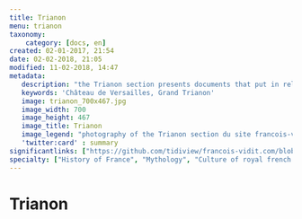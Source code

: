 ```yaml
---
title: Trianon
menu: trianon
taxonomy:
    category: [docs, en]
created: 02-01-2017, 21:54
date: 02-02-2018, 21:05
modified: 11-02-2018, 14:47
metadata:
   description: "the Trianon section presents documents that put in relation paintings of Arachee, Tiresias, Iris or Flora exposed in the Grand Trianon in Versailles and texts from latin writer Ovide that inspired to painters their mythological representations."
   keywords: 'Château de Versailles, Grand Trianon'
   image: trianon_700x467.jpg
   image_width: 700
   image_height: 467
   image_title: Trianon
   image_legend: "photography of the Trianon section du site francois-vidit.com"
   'twitter:card' : summary
significantlinks: ["https://github.com/tidiview/francois-vidit.com/blob/develop/user/sites/docs/pages/01.home/02.versailles/03.trianon/chapter.en.md"]
specialty: ["History of France", "Mythology", "Culture of royal french court", "Litterature of the Roman Empire", "Roman Imperial Litterature", "Palace of Versailles", "Trianon"]
---
```


# Trianon